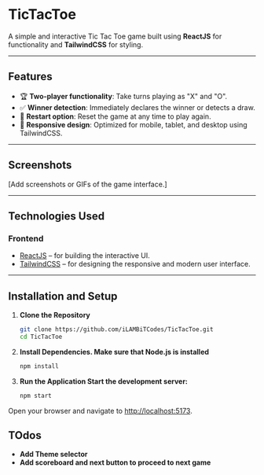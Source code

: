 # TicTacToe

A simple and interactive Tic Tac Toe game built using **ReactJS** for functionality and **TailwindCSS** for styling.

---

## Features

- 🏆 **Two-player functionality**: Take turns playing as "X" and "O".
- ✅ **Winner detection**: Immediately declares the winner or detects a draw.
- 🔄 **Restart option**: Reset the game at any time to play again.
- 📱 **Responsive design**: Optimized for mobile, tablet, and desktop using TailwindCSS.

---

## Screenshots

[Add screenshots or GIFs of the game interface.]

---

## Technologies Used

### Frontend
- [ReactJS](https://reactjs.org/) – for building the interactive UI.
- [TailwindCSS](https://tailwindcss.com/) – for designing the responsive and modern user interface.

---

## Installation and Setup

1. **Clone the Repository**
   ```bash
   git clone https://github.com/iLAMBiTCodes/TicTacToe.git
   cd TicTacToe
2. **Install Dependencies. Make sure that Node.js is installed**
    ```bash
    npm install
3. **Run the Application Start the development server:**
   ```bash
   npm start

Open your browser and navigate to [http://localhost:5173](http://localhost:5173).

## TOdos
- **Add Theme selector**
- **Add scoreboard and next button to proceed to next game**